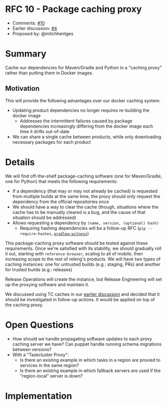 # RFC 10 - Package caching proxy
* Comments: [#10](https://api.github.com/repos/mozilla-releng/releng-rfcs/issues/10)
* Earlier discussion: [#4](https://github.com/mozilla-releng/releng-rfcs/issues/4)
* Proposed by: @mitchhentges

# Summary

Cache our dependencies for Maven/Gradle and Python in a "caching proxy" rather than putting them in Docker images.

## Motivation

This will provide the following advantages over our docker caching system:

* Updating product dependencies no longer requires re-building the docker image
    * Addresses the intermittent failures caused by package dependencies increasingly differing from the docker image each time it drifts out-of-date
* We can share a single cache between products, while only downloading necessary packages for each product

# Details

We will find off-the-shelf package-caching software (one for Maven/Gradle, one for Python) that meets the following requirements:

* If a dependency (that may or may not already be cached) is requested from multiple builds at the same time, the proxy should only request the dependency from the official repositories once
* We should have a way to clear the cache (though, situations where the cache has to be manually cleared is a bug, and the cause of that situation should be addressed)
* Allows requesting a dependency by `(name, version, (optional) hash)`
    * Requiring hashing dependencies will be a follow-up RFC (`pip --require-hashes`, [`gradlew-witness`](https://github.com/signalapp/gradle-witness))

This package-caching proxy software should be tested against these requirements.
Once we're satisfied with its stability, we should gradually roll it out, starting with `reference-browser`, scaling to
all of mobile, then increasing scope to the rest of releng's products.
We will have two types of caching instances: one for untrusted builds (e.g.: staging, PRs) and another for trusted builds (e.g.: releases) 

Release Operations will create the instance, but Release Engineering will set up the proxying software and maintain it.

We discussed using TC caches in our [earlier discussion](https://github.com/mozilla-releng/releng-rfcs/issues/4) and 
decided that it should be investigated in follow-up actions. It would be applied on top of the  caching proxy.

# Open Questions

* How should we handle propagating software updates to each proxy caching server we have? Can puppet handle running
schema migrations between versions?
* With a "Taskcluster Proxy":
    * Is there an existing example in which tasks in a region are proxied to services in the same region?
    * Is there an existing example in which fallback servers are used if the "region-local" server is down?

# Implementation




